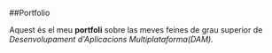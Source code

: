 ##Portfolio

Aquest és el meu **portfoli** sobre las meves feines de grau superior de *Desenvolupament d'Aplicacions Multiplataforma(DAM).*
